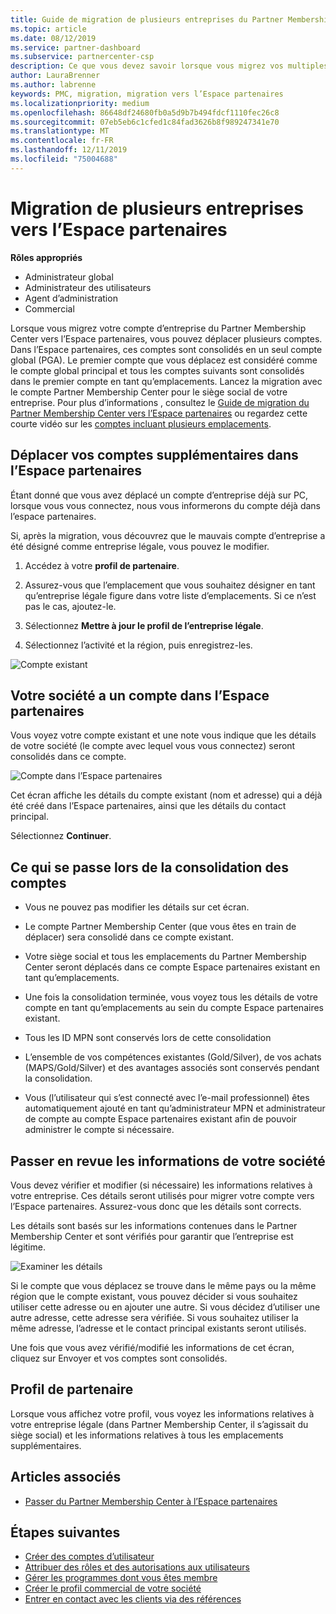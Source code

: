 ```yaml
---
title: Guide de migration de plusieurs entreprises du Partner Membership Center vers l’Espace partenaires | Espace partenaires
ms.topic: article
ms.date: 08/12/2019
ms.service: partner-dashboard
ms.subservice: partnercenter-csp
description: Ce que vous devez savoir lorsque vous migrez vos multiples sociétés de PMC vers l’espace partenaires et que vous les Consolidez dans un compte global principal.
author: LauraBrenner
ms.author: labrenne
keywords: PMC, migration, migration vers l’Espace partenaires
ms.localizationpriority: medium
ms.openlocfilehash: 86648df24680fb0a5d9b7b494fdcf1110fec26c8
ms.sourcegitcommit: 07eb5eb6c1cfed1c84fad3626b8f989247341e70
ms.translationtype: MT
ms.contentlocale: fr-FR
ms.lasthandoff: 12/11/2019
ms.locfileid: "75004688"
---
```

# <a name="moving-your-multiple-companies-to-partner-center"></a>Migration de plusieurs entreprises vers l’Espace partenaires

**Rôles appropriés**
-   Administrateur global
-   Administrateur des utilisateurs
-   Agent d’administration
-   Commercial

Lorsque vous migrez votre compte d’entreprise du Partner Membership Center vers l’Espace partenaires, vous pouvez déplacer plusieurs comptes. Dans l’Espace partenaires, ces comptes sont consolidés en un seul compte global (PGA). Le premier compte que vous déplacez est considéré comme le compte global principal et tous les comptes suivants sont consolidés dans le premier compte en tant qu’emplacements. Lancez la migration avec le compte Partner Membership Center pour le siège social de votre entreprise. Pour plus d’informations , consultez le [Guide de migration du Partner Membership Center vers l’Espace partenaires](guide-to-migration.md) ou regardez cette courte vidéo sur les [comptes incluant plusieurs emplacements](https://vimeo.com/290335248).

## <a name="move-your-additional-accounts-into-partner-center"></a>Déplacer vos comptes supplémentaires dans l’Espace partenaires 

Étant donné que vous avez déplacé un compte d’entreprise déjà sur PC, lorsque vous vous connectez, nous vous informerons du compte déjà dans l’espace partenaires. 


Si, après la migration, vous découvrez que le mauvais compte d’entreprise a été désigné comme entreprise légale, vous pouvez le modifier.

1. Accédez à votre **profil de partenaire**.

2. Assurez-vous que l’emplacement que vous souhaitez désigner en tant qu’entreprise légale figure dans votre liste d’emplacements. Si ce n’est pas le cas, ajoutez-le.

3. Sélectionnez **Mettre à jour le profil de l’entreprise légale**.

4. Sélectionnez l’activité et la région, puis enregistrez-les.

![Compte existant](images/migration/accountwithus.png)

## <a name="your-company-has-an-account-in-partner-center"></a>Votre société a un compte dans l’Espace partenaires

Vous voyez votre compte existant et une note vous indique que les détails de votre société (le compte avec lequel vous vous connectez) seront consolidés dans ce compte.

![Compte dans l’Espace partenaires](images/migration/existingaccount2.png)

Cet écran affiche les détails du compte existant (nom et adresse) qui a déjà été créé dans l’Espace partenaires, ainsi que les détails du contact principal. 

Sélectionnez **Continuer**.

## <a name="what-happens-during-consolidation-of-accounts"></a>Ce qui se passe lors de la consolidation des comptes

- Vous ne pouvez pas modifier les détails sur cet écran. 

- Le compte Partner Membership Center (que vous êtes en train de déplacer) sera consolidé dans ce compte existant. 

- Votre siège social et tous les emplacements du Partner Membership Center seront déplacés dans ce compte Espace partenaires existant en tant qu’emplacements.

- Une fois la consolidation terminée, vous voyez tous les détails de votre compte en tant qu’emplacements au sein du compte Espace partenaires existant. 

- Tous les ID MPN sont conservés lors de cette consolidation

- L’ensemble de vos compétences existantes (Gold/Silver), de vos achats (MAPS/Gold/Silver) et des avantages associés sont conservés pendant la consolidation.

- Vous (l’utilisateur qui s’est connecté avec l’e-mail professionnel) êtes automatiquement ajouté en tant qu’administrateur MPN et administrateur de compte au compte Espace partenaires existant afin de pouvoir administrer le compte si nécessaire. 


## <a name="review-your-company-information"></a>Passer en revue les informations de votre société

Vous devez vérifier et modifier (si nécessaire) les informations relatives à votre entreprise. Ces détails seront utilisés pour migrer votre compte vers l’Espace partenaires. Assurez-vous donc que les détails sont corrects. 

Les détails sont basés sur les informations contenues dans le Partner Membership Center et sont vérifiés pour garantir que l’entreprise est légitime. 

![Examiner les détails](images/migration/review.png)

Si le compte que vous déplacez se trouve dans le même pays ou la même région que le compte existant, vous pouvez décider si vous souhaitez utiliser cette adresse ou en ajouter une autre. Si vous décidez d’utiliser une autre adresse, cette adresse sera vérifiée. Si vous souhaitez utiliser la même adresse, l’adresse et le contact principal existants seront utilisés.

Une fois que vous avez vérifié/modifié les informations de cet écran, cliquez sur Envoyer et vos comptes sont consolidés.

## <a name="partner-profile"></a>Profil de partenaire

Lorsque vous affichez votre profil, vous voyez les informations relatives à votre entreprise légale (dans Partner Membership Center, il s’agissait du siège social) et les informations relatives à tous les emplacements supplémentaires.

## <a name="see-also"></a>Articles associés

- [Passer du Partner Membership Center à l’Espace partenaires](move-pmc-pc-map.md)

## <a name="next-steps"></a>Étapes suivantes

- [Créer des comptes d’utilisateur](create-user-accounts-and-set-permissions.md)
- [Attribuer des rôles et des autorisations aux utilisateurs](permissions-overview.md)
- [Gérer les programmes dont vous êtes membre](renew-mpn-offers.md)
- [Créer le profil commercial de votre société](create-a-marketing-profile.md)
- [Entrer en contact avec les clients via des références](responding-to-referrals.md)
